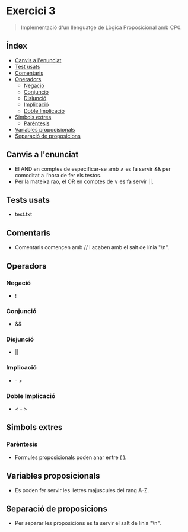 # Exercici 3
> Implementació d'un llenguatge de Lògica Proposicional amb CP0.

## Índex
* [Canvis a l'enunciat](#canvis-a-lenunciat)
* [Test usats](#tests-usats)
* [Comentaris](#comentaris)
* [Operadors](#operadors)
  * [Negació](#negació)
  * [Conjunció](#conjunció)
  * [Disjunció](#disjunció)
  * [Implicació](#implicació)
  * [Doble Implicació](#doble-implicació)
* [Simbols extres](#simbols-extres)
  * [Parèntesis](#parèntesis)
* [Variables propocisionals](#variables-proposicionals)
* [Separació de proposicions](#separació-de-proposicions)

## Canvis a l'enunciat
- El AND en comptes de especificar-se amb ∧ es fa servir && per comoditat a l'hora de fer els testos.
- Per la mateixa rao, el OR en comptes de ∨ es fa servir ||.

## Tests usats
- test.txt

## Comentaris
- Comentaris començen amb // i acaben amb el salt de línia "\n".

## Operadors
### Negació
- !
### Conjunció
- &&
### Disjunció
- ||
### Implicació
- \- \>
### Doble Implicació
- \< \- \>

## Simbols extres
### Parèntesis
- Formules proposicionals poden anar entre ( ).

## Variables proposicionals
- Es poden fer servir les lletres majuscules del rang A-Z.

## Separació de proposicions
- Per separar les proposicions es fa servir el salt de línia "\n".
